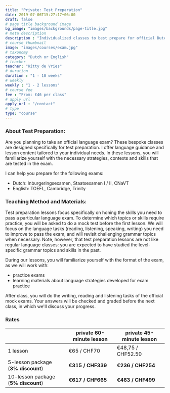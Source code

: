 ```yaml
---
title: "Private: Test Preparation"
date: 2019-07-06T15:27:17+06:00
draft: false
# page title background image
bg_image: "images/backgrounds/page-title.jpg"
# meta description
description : "Individualized classes to best prepare for official Dutch or English exams."
# course thumbnail
image: "images/courses/exam.jpg"
# taxonomy
category: "Dutch or English"
# teacher
teacher: "Kitty de Vries"
# duration
duration : "1 - 10 weeks"
# weekly
weekly : "1 - 2 lessons"
# course fee
fee : "From: €46 per class"
# apply url
apply_url : "/contact"
# type
type: "course"
---
```



### About Test Preparation:
Are you planning to take an official language exam? These bespoke classes are designed specifically for test preparation. I offer language guidance and lesson content tailored to your individual needs. In these lessons, you will familiarize yourself with the necessary strategies, contexts and skills that are tested in the exam.

I can help you prepare for the following exams:
- Dutch: Inburgeringsexamen, Staatsexamen I / II, CNaVT
- English: TOEFL, Cambridge, Trinity  

### Teaching Method and Materials:
Test preparation lessons focus specifically on honing the skills you need to pass a particular language exam. To determine which topics or skills require practice, you will be asked to do a mock test before the first lesson. We will focus on the language tasks (reading, listening, speaking, writing) you need to improve to pass the exam, and will revisit challenging grammar topics when necessary. Note, however, that test preparation lessons are not like regular language classes: you are expected to have studied the level-specific grammar topics and skills in the past. 

During our lessons, you will familiarize yourself with the format of the exam, as we will work with:
- practice exams  
- learning materials about language strategies developed for exam practice

After class, you will do the writing, reading and listening tasks of the official mock exams. Your answers will be checked and graded before the next class, in which we'll discuss your progress. 
</p>

### Rates
| |  private 60-minute lesson |  private 45-minute lesson|
|---|---|---|
|  1 lesson  | €65 / CHF70 | €48,75 / CHF52.50|
|  5-lesson package (__3% discount__) | __€315 / CHF339__ | __€236 / CHF254__|
|  10-lesson package (__5% discount__) | __€617 / CHF665__ | __€463 / CHF499__|

